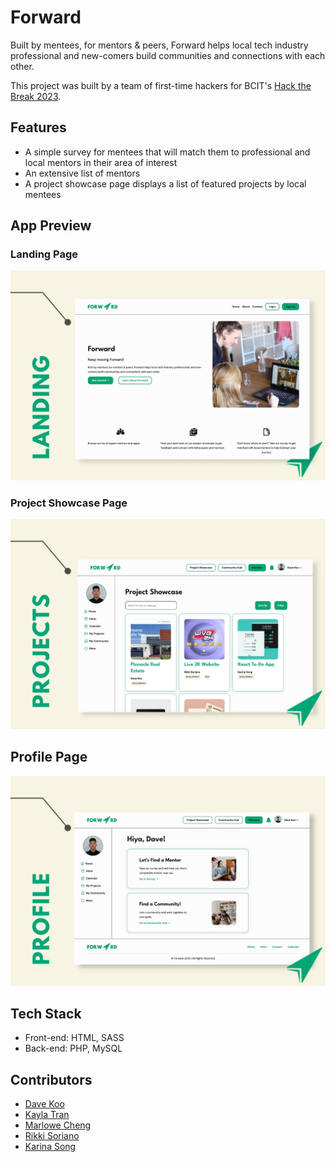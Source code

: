 # Forward

Built by mentees, for mentors & peers, Forward helps local tech industry professional and new-comers build communities and connections with each other.

This project was built by a team of first-time hackers for BCIT's [Hack the Break 2023](https://hack-the-break-2023.devpost.com/). 

## Features
- A simple survey for mentees that will match them to professional and local mentors in their area of interest
- An extensive list of mentors 
- A project showcase page displays a list of featured projects by local mentees

## App Preview
### Landing Page

![Preview of the Forward Landing Page](/public/images/landing-preview.jpg)

### Project Showcase Page
![Preview of the Project Showcase Page](/public/images/project-showcase.jpg)

## Profile Page
![Preview of the Profile Page](/public/images/proflie-page.jpg)

## Tech Stack
- Front-end: HTML, SASS
- Back-end: PHP, MySQL

## Contributors
- [Dave Koo](https://github.com/davekoo1106)
- [Kayla Tran](https://www.linkedin.com/in/kayla-kt-tran/)
- [Marlowe Cheng](https://github.com/marlowecheng)
- [Rikki Soriano](https://github.com/rikkilanz)
- [Karina Song](https://github.com/Syransong)